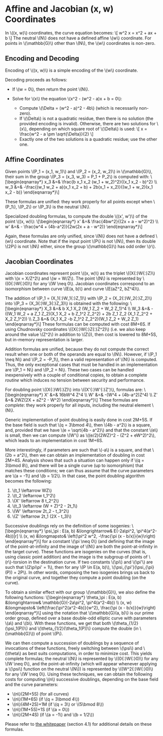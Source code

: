 # Affine and Jacobian (x, w) Coordinates

In \\((x, w)\\) coordinates, the curve equation becomes:
\\[ w^2 x = x^2 + ax + b \\]
The neutral \\(N\\) does not have a defined affine \\(w\\) coordinate.
For points in \\(\mathbb{G}\\) other than \\(N\\), the \\(w\\)
coordinates is non-zero.

## Encoding and Decoding

Encoding of \\((x, w)\\) is a simple encoding of the \\(w\\) coordinate.

Decoding proceeds as follows:

  - If \\(w = 0\\), then return the point \\(N\\).

  - Solve for \\(x\\) the equation \\(x^2 - (w^2 - a)x + b = 0\\):

      - Compute \\(\Delta = (w^2 - a)^2 - 4b\\) (which is necessarily
        non-zero).
      - If \\(\Delta\\) is not a quadratic residue, then there is no
        solution (the provided encoding is invalid). Otherwise, there
        are two solutions for \\(x\\), depending on which square root
        of \\(\Delta\\) is used:
        \\[ x = \frac{w^2 - a \pm \sqrt{\Delta}}{2} \\]
      - Exactly one of the two solutions is a quadratic residue;
        use the other one.

## Affine Coordinates

Given points \\(P_1 = (x_1, w_1)\\) and \\(P_2 = (x_2, w_2)\\) in
\\(\mathbb{G}\\), their sum in the group \\(P_3 = (x_3, w_3) = P_1 +
P_2\\) is computed with:
\\[\begin{eqnarray*}
    x_3 &=& \frac{b x_1 x_2 (w_1 + w_2)^2}{(x_1 x_2 - b)^2} \\\\
    w_3 &=& -\frac{(w_1 w_2 + a)(x_1 x_2 + b) + 2b(x_1 + x_2)}{(w_1 + w_2)(x_1 x_2 - b)}
\end{eqnarray*}\\]

These formulas are unified: they work properly for all points except when
\\(P_1\\), \\(P_2\\) or \\(P_3\\) is the neutral \\(N\\).

Specialized doubling formulas, to compute the double \\((x', w')\\) of
the point \\((x, w)\\):
\\[\begin{eqnarray*}
    x' &=& \frac{4bw^2}{(2x + a - w^2)^2} \\\\
    w' &=& - \frac{w^4 + (4b-a^2)}{2w(2x + a - w^2)}
\end{eqnarray*}\\]

Again, these formulas are only unified, since \\(N\\) does not have a
defined \\(w\\) coordinate. Note that if the input point \\(P\\) is
not \\(N\\), then its double \\(2P\\) is not \\(N\\) either, since
the group \\(\mathbb{G}\\) has odd order \\(r\\).

## Jacobian Coordinates

Jacobian coordinates represent point \\((x, w)\\) as the triplet
\\((X{:}W{:}Z)\\) with \\(x = X/Z^2\\) and \\(w = W/Z\\). The
point \\(N\\) is represented by \\((0{:}W{:}0)\\) for any \\(W \neq 0\\).
Jacobian coordinates correspond to an isomorphism between curve
\\(E(a, b)\\) and curve \\(E(aZ^2, bZ^4)\\).

The addition of \\(P_1 = (X_1{:}W_1{:}Z_1)\\) with \\(P_2 =
(X_2{:}W_2{:}Z_2)\\) into \\(P_3 = (X_3{:}W_3{:}Z_3)\\) is obtained with
the following:
\\[\begin{eqnarray*}
    X_3 &=& b X_1 X_2 (W_1 Z_2 + W_2 Z_1)^4 \\\\
    W_3 &=& -((W_1 W_2 + a Z_1 Z_2)(X_1 X_2 + b Z_1^2 Z_2^2)
        + 2b Z_1 Z_2 (X_1 Z_2^2 + X_2 Z_1^2)) \\\\
    Z_3 &=& (X_1 X_2 -b Z_1^2 Z_2^2)(W_1 Z_2 + W_2 Z_1)
\end{eqnarray*}\\]
These formulas can be computed with cost 8M+6S. If using
Chudnovsky coordinates \\((X{:}W{:}Z{:}Z^2)\\) (i.e. we also keep around
the value \\(Z^2\\) in addition to \\(Z\\)), then cost is lowered to
8M+5S, but in-memory representation is larger.

Addition formulas are unified, because they do not compute the correct
result when one or both of the operands are equal to \\(N\\). However,
if \\(P_1 \neq N\\) and \\(P_2 = -P_1\\), then a valid representation of
\\(N\\) is computed. Thus, the only exceptional cases that must be
handled in an implementation are \\(P_1 = N\\) and \\(P_2 = N\\). These
two cases can be handled inexpensively with a couple of conditional
copies, to obtain a complete *routine* which induces no tension between
security and performance.

For doubling point \\((X{:}W{:}Z)\\) into \\((X'{:}W'{:}Z')\\), formulas
are:
\\[\begin{eqnarray*}
    X' &=& 16bW^4 Z^4 \\\\
    W' &=& -(W^4 + (4b-a^2)Z^4) \\\\
    Z' &=& 2WZ(2X + aZ^2 - W^2)
\end{eqnarray*}\\]
These formulas are *complete*: they work properly for all inputs, including
the neutral element \\(N\\).

Generic implementation of point doubling is easily done in cost 2M+5S.
If the base field is such that \\(q = 3\bmod 4\\), then \\(4b - a^2\\)
is a square, and, provided that we have \\(e = \sqrt{4b - a^2}\\) and
that the constant \\(e\\) is small, then we can compute \\(W'\\) as
\\((e/2)(2WZ)^2 - (Z^2 + eW^2)^2\\), which leads to an implementation in
cost 1M+6S.

More interestingly, if parameters are such that \\(-a\\) is a square,
and that \\(2b = a^2\\), then we can obtain an implementation of
doubling in cost 2M+4S. Analysis shows that such a situation can happen
only if \\(q = 3\bmod 8\\), and there will be a single curve (up to
isomorphism) that matches these conditions; we can thus assume that
the curve parameters are \\(a = -1\\) and \\(b = 1/2\\). In that case,
the point doubling algorithm becomes the following:

 1. \\(t_1 \leftarrow WZ\\)
 1. \\(t_2 \leftarrow t_1^2\\)
 1. \\(X' \leftarrow 8 t_2^2\\)
 1. \\(t_3 \leftarrow (W + Z)^2 - 2t_1\\)
 1. \\(W' \leftarrow 2t_2 - t_3^2\\)
 1. \\(Z' \leftarrow 2t_1 (2X - t_3)\\)

Successive doublings rely on the definition of some isogenies:
\\[\begin{eqnarray*}
    \psi_\pi : E(a, b) &\longrightarrow& E(-2a\pi^2, \pi^4(a^2-4b))[r] \\\\
    (x, w) &\longmapsto& \left(\pi^2 w^2, -\frac{\pi (x - b/x)}{w}\right)
\end{eqnarray*}\\]
for a constant \\(\pi \neq 0\\) (and defining that the image of the
point-at-infinity and the image of \\(N\\) are both the
point-at-infinity in the target curve). These functions are isogenies on
the curves (that is, using classic point addition) and the image is the
subgroup of points of \\(r\\)-torsion in the destination curve. If two
constants \\(\pi\\) and \\(\pi'\\) are such that \\(2\pi\pi' = 1\\),
then for any \\(P \in E(a, b)\\), \\(\psi_{\pi'}(\psi_{\pi}(P)) = 2P\\).
In other words, composing the two isogenies brings us back to the
original curve, and together they compute a point doubling (on the
curve).

To obtain a similar effect with our group \\(\mathbb{G}\\), we also
define the following functions:
\\[\begin{eqnarray*}
    \theta_\pi : E(a, b) &\longrightarrow& \mathbb{G}(-2a\pi^2, \pi^4(a^2-4b)) \\\\
    (x, w) &\longmapsto& \left(\frac{\pi^2(a^2-4b)}{w^2}, \frac{\pi (x - b/x)}{w}\right)
\end{eqnarray*}\\]
using the notation that \\(\mathbb{G}(a, b)\\) is our prime order group,
defined over a base double-odd elliptic curve with parameters \\(a\\)
and \\(b\\). With these functions, we get that both
\\(\theta_{1/2}(\psi_1(P))\\) and \\(\theta_{1/2}(\theta_1(P))\\)
compute the double (in \\(\mathbb{G}\\)) of point \\(P\\).

We can then compute a succession of doublings by a sequence of
invocations of these functions, freely switching between \\(\psi\\) and
\\(\theta\\) as best suits computations, in order to minimize cost. This
yields complete formulas; the neutral \\(N\\) is represented by
\\((0{:}W{:}0)\\) for any \\(W \neq 0\\), and the point-at-infinity
(which will appear whenever applying a \\(\psi\\) function on the neutral
\\(N\\)) is represented by \\((W^2{:}W{:}0)\\) for any \\(W \neq 0\\).
Using these techniques, we can obtain the following costs for computing
\\(n\\) successive doublings, depending on the base field and the curve
parameters:

  - \\(n\\)(2M+5S) (for all curves)
  - \\(n\\)(1M+6S) (if \\(q = 3\bmod 4\\))
  - \\(n\\)(4M+2S)+1M (if \\(q = 3\\) or \\(5\bmod 8\\))
  - \\(n\\)(1M+5S)+1S (if \\(a = 0\\))
  - \\(n\\)(2M+4S) (if \\(a = -1\\) and \\(b = 1/2\\))

Please refer to [the whitepaper](doubleodd.pdf) (section 4.1) for
additional details on these formulas.
